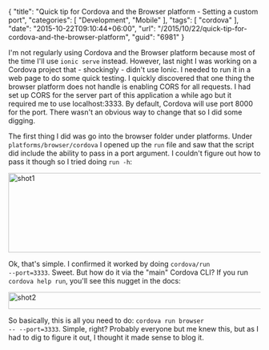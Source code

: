 {
	"title": "Quick tip for Cordova and the Browser platform - Setting a custom port",
	"categories": [
		"Development",
		"Mobile"
	],
	"tags": [
		"cordova"
	],
	"date": "2015-10-22T09:10:44+06:00",
	"url": "/2015/10/22/quick-tip-for-cordova-and-the-browser-platform",
	"guid": "6981"
}

I'm not regularly using Cordova and the Browser platform because most of the time I'll use <code>ionic serve</code> instead. However, last night I was working on a Cordova project that - shockingly - didn't use Ionic. I needed to run it in a web page to do some quick testing. I quickly discovered that one thing the browser platform does not handle is enabling CORS for all requests. I had set up CORS for the server part of this application a while ago but it required me to use localhost:3333. By default, Cordova will use port 8000 for the port. There wasn't an obvious way to change that so I did some digging.

<!--more-->

The first thing I did was go into the browser folder under platforms. Under <code>platforms/browser/cordova</code> I opened up the <code>run</code> file and saw that the script did include the ability to pass in a port argument. I couldn't figure out how to pass it though so I tried doing <code>run -h</code>:

<img src="http://www.raymondcamden.com/wp-content/uploads/2015/10/shot18.png" alt="shot1" width="611" height="159" class="aligncenter size-full wp-image-6982" />

Ok, that's simple. I confirmed it worked by doing <code>cordova/run --port=3333</code>. Sweet. But how do it via the "main" Cordova CLI? If you run <code>cordova help run</code>, you'll see this nugget in the docs:

<img src="http://www.raymondcamden.com/wp-content/uploads/2015/10/shot28.png" alt="shot2" width="611" height="34" class="aligncenter size-full wp-image-6983" />

So basically, this is all you need to do: <code>cordova run browser -- --port=3333</code>. Simple, right? Probably everyone but me knew this, but as I had to dig to figure it out, I thought it made sense to blog it.